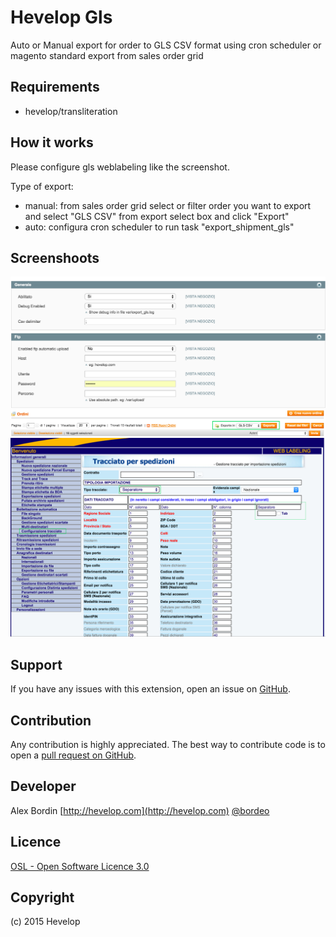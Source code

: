 Hevelop Gls
=====================
Auto or Manual export for order to GLS CSV format using cron scheduler or magento standard export from sales order grid

Requirements
------------
- hevelop/transliteration

How it works
-------
Please configure gls weblabeling like the screenshot.

Type of export:

- manual: from sales order grid select or filter order you want to export and select "GLS CSV" from export select box and click "Export"
- auto: configura cron scheduler to run task "export_shipment_gls"

Screenshoots
-------
![alt tag](/readme/screen-be.png)
![alt tag](/readme/screen-export.png)
![alt tag](/readme/screen-gls.png)

Support
-------
If you have any issues with this extension, open an issue on [GitHub](https://github.com/hevelop/gls/issues).

Contribution
------------
Any contribution is highly appreciated. The best way to contribute code is to open a [pull request on GitHub](https://help.github.com/articles/using-pull-requests).

Developer
---------
Alex Bordin
[http://hevelop.com](http://hevelop.com)
[@bordeo](https://twitter.com/bordeo)

Licence
-------
[OSL - Open Software Licence 3.0](http://opensource.org/licenses/osl-3.0.php)

Copyright
---------
(c) 2015 Hevelop

